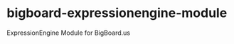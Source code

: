 bigboard-expressionengine-module
================================

ExpressionEngine Module for BigBoard.us

